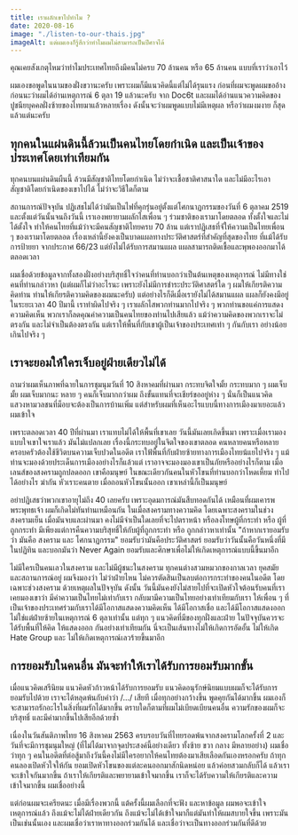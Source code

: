 ```yaml
---
title: เราผลักเขาไปทำไม ?
date: 2020-08-16
image: "./listen-to-our-thais.jpg"
imageAlt: แต่ผมเองก็รู้สึกว่าทำไมผมไม่สามารถเป็นปีศาจได้
---
```


คุณเคยสังเกตุไหมว่าทำไมประเทศไทยถึงมีคนไม่ครบ 70 ล้านคน หรือ 65 ล้านคน แบบที่เราว่าเอาไว้

ผมเองขอพูดในนามของฝั่งขวานะครับ เพราะผมก็มีแนวคิดนี้แต่ไม่ได้รุนแรง ก่อนที่ผมจะพูดผมขออ้างก่อนนะว่าผมได้อ่านเหตุการณ์ 6 ตุลา 19 แล้วนะครับ จาก Doc6t และผมได้อ่านแนวความคิดของปูชนียบุคคลฝั่งซ้ายของไทยมาแล้วหลายเรื่อง ดังนั้นจะว่าผมพูดแบบไม่มีเหตุผล หรือว่าผมงมงาย ก็สุดแล้วแต่นะครับ

## ทุกคนในแผ่นดินนี้ล้วนเป็นคนไทยโดยกำเนิด และเป็นเจ้าของประเทศโดยเท่าเทียมกัน

ทุกคนบนแผ่นดินผืนนี้ ล้วนมีสัญชาติไทยโดยกำเนิด ไม่ว่าจะเชื้อชาติศาสนาใด และไม่มีอะไรเอาสัญชาติโดยกำเนิดของเขาไปได้ ไม่ว่าจะวิธีใดก็ตาม

สถานการณ์ปัจจุบัน ปฏิเสธไม่ได้ว่ามันเป็นไฟที่คุกรุ่นอยู่ตั้งแต่โศกนาฏกรรมของวันที่ 6 ตุลาคม 2519 และตั้งแต่วันนั้นจนถึงวันนี้ เราเองพยายามผลักไสเพื่อน ๆ ร่วมชาติของเรามาโดยตลอด ทั้งตั้งใจและไม่ได้ตั้งใจ ทำให้คนไทยที่แม้ว่าจะมีคนสัญชาติไทยครบ 70 ล้าน แต่เราปฏิเสธที่จัให้ความเป็นไทยเพื่อน ๆ ของเรามาโดยตลอด เรื่องเหล่านี้ยังคงเป็นบาดแผลทางประวัติศาสตร์ที่สำคัญที่สุดของไทย ที่แม้ได้รับการป้ายยา จากประกาศ 66/23 แต่ยังไม่ได้รับการสมานแผล แผลสามารถติดเชื้อและพุพองออกมาได้ตลอดเวลา

ผมเชื่อด้วยข้อมูลจากทั้งสองฝั่งอย่างบริสุทธิ์ใจว่าคนที่ท่านบอกว่าเป็นต้นเหตุของเหตุการณ์ ไม่มีทางใช่คนที่ท่านกล่าวหา (แต่ผมก็ไม่ว่าอะไรนะ เพราะยังไม่มีการชำระประวัติศาสตร์ใด ๆ ผมให้เกียรติความคิดท่าน ท่านให้เกียรติความคิดของผมนะครับ)
แต่อย่างไรก็ดีเมื่อเรายังไม่ได้สมานแผล แผลก็ยังคงมีอยู่ ในระยะเวลา 40 ปีมานี้ เราทำผิดไปจริง ๆ เราผลักไสพวกท่านมากไปจริง ๆ พวกท่านขอแค่การแสดงความคิดเห็น พวกเราก็ลดคุณค่าความเป็นคนไทยของท่านไปเสียแล้ว แม้ว่าความคิดของพวกเราจะไม่ตรงกัน และไม่จำเป็นต้องตรงกัน แต่เราให้พื้นที่กับเขาผู้เป็นเจ้าของประเทศเท่า ๆ กันกับเรา อย่างน้อยเกินไปจริง ๆ

## เราจะยอมให้ใครเจ็บอยู่ฝ่ายเดียวไม่ได้

ถามว่าผมเห็นภาพที่ฉายในการชุมนุมวันที่ 10 สิงหาคมที่ผ่านมา กระทบจิตใจมั้ย กระทบมาก ๆ ผมเจ็บมั้ย ผมเจ็บมากนะ หลาย ๆ คนก็เจ็บมากกว่าผม ถึงขั้นแทนที่จะเชียร์ขออยู่ห่าง ๆ นั่นก็เป็นแนวคิดแสวงหามวลชนที่ม็อบจะต้องเป็นการบ้านเพิ่ม แต่สำหรับผมที่เห็นอะไรแบบนี้ทางการเมืองมาเยอะแล้ว ผมเข้าใจ

เพราะตลอดเวลา 40 ปีที่ผ่านมา เราแทบไม่ได้ให้พื้นที่เขาเลย วันนี้มันเลยเกิดขึ้นมา เพราะเมื่อเรามองแบบใจเขาใจเราแล้ว มันไม่แปลกเลย เรื่องนี้กระทบอยู่ในจิตใจของเขาตลอด คนหลายคนหรือหลายครอบครัวต้องใช้ชีวิตบนความเจ็บปวดในอดีต เราใฟ้พื้นที่กับฝ่ายซ้ายทางการเมืองไทยน้แยไปจริง ๆ แม้ท่านจะมองด้วยประเด็นการเมืองอย่างไรก็แล้วแต่ เราอาจจะมองมองเขาเป็นภัยหรืออย่างไรก็ตาม เมื่อเลนส์ของสงครามถูกปลดออก เขาคือมนุษย์ ในขณะเดียวกันคนในหัวโขนที่ท่านบอกว่าโหดเหี้ยม ทำไปได้อย่างไร ฆ่ากัน หัวเราะคนตาย เมื่อถอนหัวโขนนั้นออก เขาเหล่านี้ก็เป็นมนุษย์

อย่าปฏิเสธว่าพวกเขาอายุไม่ถึง 40 เลยครับ เพราะอุดมการณ์มันสืบทอดกันได้ เหมือนที่ผมเคารพพระพุทธเจ้า ผมก็เกิดไม่ทันท่านเหมือนกัน
ในเมื่อสงครามทางความคิด โดยเฉพาะสงครามในช่วงสงครามเย็น เมื่อมันจบและผ่านมา คงไม่มีจำเป็นใดเลยที่จะไปตราหน้า หรือลงโทษผู้ที่กระทำ หรือ ผู้ที่ถูกกระทำ มีเพียงแต่การคืนความบริสุทธิ์ให้กับผู้ที่ถูกกระทำ หรือ ถูกกล่าวหาเท่านั้น "ถ้าหากเรายอมรับ ว่า มันคือ สงคราม และ โศกนาฏกรรม" ยอมรับว่ามันคือประวัติศาสตร์ ยอมรับว่าวันนั้นคือวันหนึ่งที่มีในปฏิทิน และบอกมันว่า Never Again ยอมรับและศึกษาเพื่อไม่ให้เกิดเหตุการณ์แบบนี้ขึ้นมาอีก

ไม่มีใครเป็นคนเลวในสงคราม และไม่มีผู้ชนะในสงคราม ทุกคนต่างสวมหมวกของกาลเวลา ยุคสมัย และสถานการณ์อยู่ ผมจึงมองว่า ไม่ว่าฝ่ายไหน ไม่ควรตัดสินเป็นลบต่อการกระทำของคนในอดีต โดยเฉพาะช่วงสงคราม ด้วยเหตุผลในปัจจุบัน
ดังนั้น วันนี้มันคงยังไม่สายไปที่จะเปิดหัวใจต้อนรับคนที่เราเคยมองเขาว่า มีค่าความเป็นไทยไม่เท่ากับเรา กลับมามีความเป็นไทยอย่างเท่าเทียมกับเรา ให้เพื่อน ๆ ที่เป็นเจ้าของประเทศร่วมกับเราได้มีโอกาสแสดงความคิดเห็น ได้มีโอกาสเชื่อ และได้มีโอกาสแสดงออก ไม่ใช่แต่ฝ่ายซ้ายในเหตุการณ์ 6 ตุลาเท่านั้น แต่ทุก ๆ แนวคิดที่มีของทุกฝั่งและฝ่าย ในปัจจุบันควรจะได้รับพื้นที่ให้คิด ให้แสดงออก กันอย่างเท่าเทียมกัน นี่จะเป็นเส้นทางไม่ให้เกิดการอัดอั้น ไม่ให้เกิด Hate Group และ ไม่ให้เกิดเหตุการณ์เลวร้ายขึ้นมาอีก

## การยอมรับในคนอื่น มันจะทำให้เราได้รับการยอมรับมากขั้น

เมื่อแนวคิดเสรีนิยม แนวคิดหัวก้าวหน้าได้รับการยอมรับ แนวคิดอนุรักษ์นิยมแบบผมก็จะได้รับการยอมรับไปด้วย เราจะได้หลุดพ้นกับคำว่า /.../ เสียที เมื่อทุกอย่างกว้างขึ้น พูดคุยกันได้มากขึ้น ผมเองก็จะสามารถรักอะไรในสิ่งที่ผมรักได้มากขึ้น ตราบใดก็ตามที่ผมไม่เบียดเบียนคนอื่น ความรักของผมก็จะบริสุทธิ์ และมีค่ามากขึ้นไปเสียอีกด้วยซ้ำ

เนื่องในวันสันติภาพไทย 16 สิงหาคม 2563 ครบรอบวันที่ไทยรอดพ้นจากสงครามโลกครั้งที่ 2 และวันที่จะมีการชุมนุมใหญ่ (ที่ไม่ได้มาจากจุดประสงค์นี้อย่างเดียว ทั้งซ้าย ขวา กลาง มีหลายอย่าง) ผมเชื่อว่าทุก ๆ คนในอดีตที่ต่อสู้มาถึงวันนี้คงไม่มีใครอยากให้คนไทยต้องมาเสียเลือดกันเองหรอกครับ ถ้าทุกคนลองเปิดหัวใจให้กัน ยอมเปิดหัวโขนของแต่ละคนออกมาสักนิดหน่อย แล้วค่อยสวมกลับก็ได้ แล้วเราจะเข้าใจกันมากขึ้น
ถ้าเราให้เกียรติและพยายามเข้าใจมากขึ้น เราก็จะได้รับความให้เกียรติและความเข้าใจมากขึ้น ผมเชื่ออย่างนี้

แต่ก่อนผมจะเครียดนะ เมื่อมีเรื่องพวกนี้ แต้ครั้งนี้ผมเลือกที่จะฟัง และหาข้อมูล ผมพอจะเข้าใจเหตุการณ์แล้ว ถึงแม้จะไม่ได้ฝ่ายเดียวกัน ถึงแม้จะไม่ได้เข้าใจมากืแต่มันทำให้ผมสบายใจขึ้น เพราะมันเป็นเช่นนั้นเอง
และผมเชื่อว่าเราหาทางออกร่วมกันได้ และเชื่อว่าจะเป็นทางออกร่วมกันที่ดีด้วย
